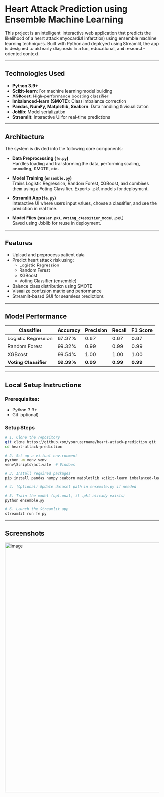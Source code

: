 # Heart Attack Prediction using Ensemble Machine Learning

This project is an intelligent, interactive web application that predicts the likelihood of a heart attack (myocardial infarction) using ensemble machine learning techniques. Built with Python and deployed using Streamlit, the app is designed to aid early diagnosis in a fun, educational, and research-oriented context.

---

## Technologies Used

- **Python 3.9+**
- **Scikit-learn**: For machine learning model building
- **XGBoost**: High-performance boosting classifier
- **Imbalanced-learn (SMOTE)**: Class imbalance correction
- **Pandas, NumPy, Matplotlib, Seaborn**: Data handling & visualization
- **Joblib**: Model serialization
- **Streamlit**: Interactive UI for real-time predictions

---

## Architecture

The system is divided into the following core components:

- **Data Preprocessing (`fe.py`)**  
  Handles loading and transforming the data, performing scaling, encoding, SMOTE, etc.

- **Model Training (`ensemble.py`)**  
  Trains Logistic Regression, Random Forest, XGBoost, and combines them using a Voting Classifier. Exports `.pkl` models for deployment.

- **Streamlit App (`fe.py`)**  
  Interactive UI where users input values, choose a classifier, and see the prediction in real time.

- **Model Files (`scaler.pkl`, `voting_classifier_model.pkl`)**  
  Saved using Joblib for reuse in deployment.

---

## Features

- Upload and preprocess patient data
- Predict heart attack risk using:
  - Logistic Regression
  - Random Forest
  - XGBoost
  - Voting Classifier (ensemble)
- Balance class distribution using SMOTE
- Visualize confusion matrix and performance
- Streamlit-based GUI for seamless predictions

---

## Model Performance

| Classifier         | Accuracy | Precision | Recall | F1 Score |
|--------------------|----------|-----------|--------|----------|
| Logistic Regression| 87.37%   | 0.87      | 0.87   | 0.87     |
| Random Forest      | 99.32%   | 0.99      | 0.99   | 0.99     |
| XGBoost            | 99.54%   | 1.00      | 1.00   | 1.00     |
| **Voting Classifier** | **99.39%** | **0.99** | **0.99** | **0.99** |

---

## Local Setup Instructions

### Prerequisites:
- Python 3.9+
- Git (optional)

### Setup Steps

```bash
# 1. Clone the repository
git clone https://github.com/yourusername/heart-attack-prediction.git
cd heart-attack-prediction

# 2. Set up a virtual environment
python -m venv venv
venv\Scripts\activate  # Windows

# 3. Install required packages
pip install pandas numpy seaborn matplotlib scikit-learn imbalanced-learn xgboost streamlit joblib

# 4. (Optional) Update dataset path in ensemble.py if needed

# 5. Train the model (optional, if .pkl already exists)
python ensemble.py

# 6. Launch the Streamlit app
streamlit run fe.py

```
---

## Screenshots

<img width="1911" height="815" alt="image" src="https://github.com/user-attachments/assets/c2ef12ea-61b5-4e5e-9fdc-e69504fc918a" />

